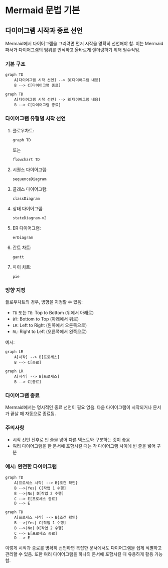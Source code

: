 # Mermaid 문법 기본

## 다이어그램 시작과 종료 선언

Mermaid에서 다이어그램을 그리려면 먼저 시작을 명확히 선언해야 함. 이는 Mermaid 파서가 다이어그램의 범위를 인식하고 올바르게 렌더링하기 위해 필수적임.

### 기본 구조

```text
graph TD
    A[다이어그램 시작 선언] --> B[다이어그램 내용]
    B --> C[다이어그램 종료]
```

```mermaid
graph TD
    A[다이어그램 시작 선언] --> B[다이어그램 내용]
    B --> C[다이어그램 종료]
```

### 다이어그램 유형별 시작 선언

1. 플로우차트:

   ```text
   graph TD
   ```

   또는

   ```text
   flowchart TD
   ```

2. 시퀀스 다이어그램:

   ```text
   sequenceDiagram
   ```

3. 클래스 다이어그램:

   ```text
   classDiagram
   ```

4. 상태 다이어그램:

   ```text
   stateDiagram-v2
   ```

5. ER 다이어그램:

   ```text
   erDiagram
   ```

6. 간트 차트:

   ```text
   gantt
   ```

7. 파이 차트:

   ```text
   pie
   ```

### 방향 지정

플로우차트의 경우, 방향을 지정할 수 있음:

- `TD` 또는 `TB`: Top to Bottom (위에서 아래로)
- `BT`: Bottom to Top (아래에서 위로)
- `LR`: Left to Right (왼쪽에서 오른쪽으로)
- `RL`: Right to Left (오른쪽에서 왼쪽으로)

예시:

```text
graph LR
    A[시작] --> B[프로세스]
    B --> C[종료]
```

```mermaid
graph LR
    A[시작] --> B[프로세스]
    B --> C[종료]
```

### 다이어그램 종료

Mermaid에서는 명시적인 종료 선언이 필요 없음. 다음 다이어그램이 시작되거나 문서가 끝날 때 자동으로 종료됨.

### 주의사항

- 시작 선언 전후로 빈 줄을 넣어 다른 텍스트와 구분하는 것이 좋음
- 여러 다이어그램을 한 문서에 포함시킬 때는 각 다이어그램 사이에 빈 줄을 넣어 구분

### 예시: 완전한 다이어그램

```text
graph TD
    A[프로세스 시작] --> B{조건 확인}
    B -->|Yes| C[작업 1 수행]
    B -->|No| D[작업 2 수행]
    C --> E[프로세스 종료]
    D --> E
```

```mermaid
graph TD
    A[프로세스 시작] --> B{조건 확인}
    B -->|Yes| C[작업 1 수행]
    B -->|No| D[작업 2 수행]
    C --> E[프로세스 종료]
    D --> E
```

이렇게 시작과 종료를 명확히 선언하면 복잡한 문서에서도 다이어그램을 쉽게 식별하고 관리할 수 있음. 또한 여러 다이어그램을 하나의 문서에 포함시킬 때 유용하게 활용 가능함.
